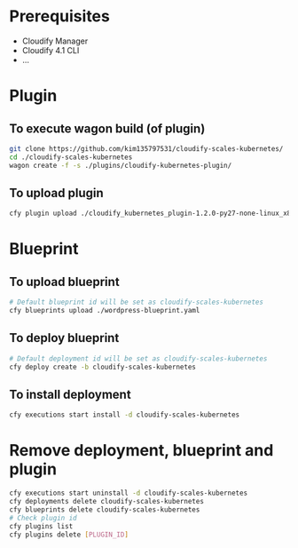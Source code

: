 # Prerequisites
* Cloudify Manager
* Cloudify 4.1 CLI
* ...

# Plugin
## To execute wagon build (of plugin)
```bash
git clone https://github.com/kim135797531/cloudify-scales-kubernetes/
cd ./cloudify-scales-kubernetes
wagon create -f -s ./plugins/cloudify-kubernetes-plugin/
```
## To upload plugin
```bash
cfy plugin upload ./cloudify_kubernetes_plugin-1.2.0-py27-none-linux_x86_64-Ubuntu-trusty.wgn
```

# Blueprint
## To upload blueprint
```bash
# Default blueprint id will be set as cloudify-scales-kubernetes
cfy blueprints upload ./wordpress-blueprint.yaml
```
## To deploy blueprint
```bash
# Default deployment id will be set as cloudify-scales-kubernetes
cfy deploy create -b cloudify-scales-kubernetes
```
## To install deployment
```bash
cfy executions start install -d cloudify-scales-kubernetes
```

# Remove deployment, blueprint and plugin
```bash
cfy executions start uninstall -d cloudify-scales-kubernetes
cfy deployments delete cloudify-scales-kubernetes
cfy blueprints delete cloudify-scales-kubernetes
# Check plugin id
cfy plugins list
cfy plugins delete [PLUGIN_ID]
```


